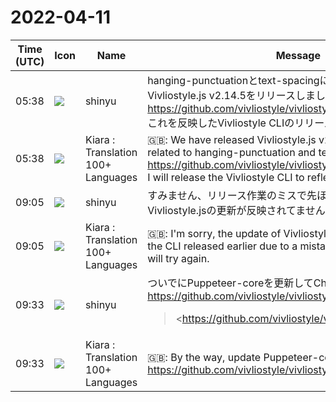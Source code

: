 # 2022-04-11

|Time (UTC)|Icon|Name|Message|
|---|---|---|---|
|05:38|![](https://avatars.slack-edge.com/2018-04-27/354445776386_e258f5ed5ba887b08668_72.jpg)|shinyu|hanging-punctuationとtext-spacingに関するバグを修正したVivliostyle.js v2.14.5をリリースしました。<br><https://github.com/vivliostyle/vivliostyle.js/releases/tag/v2.14.5><br>これを反映したVivliostyle CLIのリリース作業を私の方でします。|
|05:38|![](https://avatars.slack-edge.com/2021-08-02/2324149410423_2aa7423c4133ecb9f168_72.png)|Kiara : Translation 100+ Languages|🇬🇧: We have released Vivliostyle.js v2.14.5 which fixes bugs related to hanging-punctuation and text-spacing.<br><https://github.com/vivliostyle/vivliostyle.js/releases/tag/v2.14.5><br>I will release the Vivliostyle CLI to reflect this.|
|09:05|![](https://avatars.slack-edge.com/2018-04-27/354445776386_e258f5ed5ba887b08668_72.jpg)|shinyu|すみません、リリース作業のミスで先ほどリリースしたCLIにVivliostyle.jsの更新が反映されてませんでした。やりなおします。|
|09:05|![](https://avatars.slack-edge.com/2021-08-02/2324149410423_2aa7423c4133ecb9f168_72.png)|Kiara : Translation 100+ Languages|🇬🇧: I'm sorry, the update of Vivliostyle.js was not reflected in the CLI released earlier due to a mistake in the release work. I will try again.|
|09:33|![](https://avatars.slack-edge.com/2018-04-27/354445776386_e258f5ed5ba887b08668_72.jpg)|shinyu|ついでにPuppeteer-coreを更新してChromium 100にします<br><https://github.com/vivliostyle/vivliostyle-cli/pull/263><br><blockquote><https://github.com/vivliostyle/vivliostyle-cli/pull/263|#263 feat: Update Puppeteer-core to 13.5.2 (Chromium 100)></blockquote>|
|09:33|![](https://avatars.slack-edge.com/2021-08-02/2324149410423_2aa7423c4133ecb9f168_72.png)|Kiara : Translation 100+ Languages|🇬🇧: By the way, update Puppeteer-core to Chromium 100<br><https://github.com/vivliostyle/vivliostyle-cli/pull/263>|
